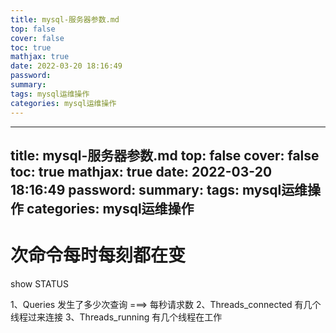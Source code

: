 ```yaml
---
title: mysql-服务器参数.md
top: false
cover: false
toc: true
mathjax: true
date: 2022-03-20 18:16:49
password:
summary:
tags: mysql运维操作
categories: mysql运维操作
---
```

---
title: mysql-服务器参数.md
top: false
cover: false
toc: true
mathjax: true
date: 2022-03-20 18:16:49
password:
summary:
tags: mysql运维操作
categories: mysql运维操作
---
 # 次命令每时每刻都在变
 show STATUS

1、Queries 发生了多少次查询   ===> 每秒请求数
2、Threads_connected 有几个线程过来连接
3、Threads_running 有几个线程在工作

